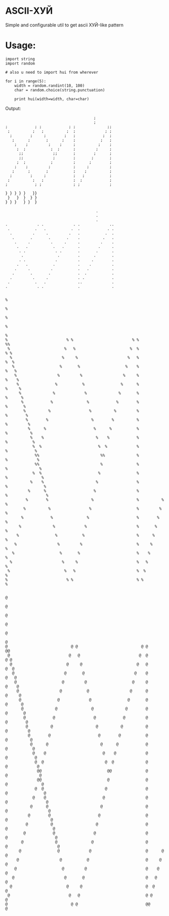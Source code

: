 
# ASCII-ХУЙ
Simple and configurable util to get ascii ХУЙ-like pattern

# Usage:

    import string
    import random
    
    # also u need to import hui from wherever
    
    for i in range(5):
        width = random.randint(10, 100)
        char = random.choice(string.punctuation)
    
        print hui(width=width, char=char)

Output:

                                           ;       
                                           ;       
    ;            ; ;            ; ;              ;;
     ;          ;   ;          ;  ;             ; ;
      ;        ;     ;        ;   ;            ;  ;
       ;      ;       ;      ;    ;           ;   ;
        ;    ;         ;    ;     ;          ;    ;
         ;  ;           ;  ;      ;         ;     ;
          ;;             ;;       ;        ;      ;
          ;;             ;        ;       ;       ;
         ;  ;           ;         ;      ;        ;
        ;    ;         ;          ;     ;         ;
       ;      ;       ;           ;    ;          ;
      ;        ;     ;            ;   ;           ;
     ;          ;   ;             ;  ;            ;
    ;            ; ;              ; ;             ;
    
    } } } } }   }}
     }   }  }  } }
    } } }   } }  }
    
                                            .       
                                            .       
                                            .       
    .             . .             . .             ..
     .           .   .           .  .            . .
      .         .     .         .   .           .  .
       .       .       .       .    .          .   .
        .     .         .     .     .         .    .
         .   .           .   .      .        .     .
          . .             . .       .       .      .
           .               .        .      .       .
          . .             .         .     .        .
         .   .           .          .    .         .
        .     .         .           .   .          .
       .       .       .            .  .           .
      .         .     .             . .            .
     .           .   .              ..             .
    .             . .               .              .
    
                                                                              %              
                                                                              %              
                                                                              %              
                                                                              %              
                                                                              %              
    %                          % %                          % %                            %%
     %                        %   %                        %  %                           % %
      %                      %     %                      %   %                          %  %
       %                    %       %                    %    %                         %   %
        %                  %         %                  %     %                        %    %
         %                %           %                %      %                       %     %
          %              %             %              %       %                      %      %
           %            %               %            %        %                     %       %
            %          %                 %          %         %                    %        %
             %        %                   %        %          %                   %         %
              %      %                     %      %           %                  %          %
               %    %                       %    %            %                 %           %
                %  %                         %  %             %                %            %
                 %%                           %%              %               %             %
                 %%                           %               %              %              %
                %  %                         %                %             %               %
               %    %                       %                 %            %                %
              %      %                     %                  %           %                 %
             %        %                   %                   %          %                  %
            %          %                 %                    %         %                   %
           %            %               %                     %        %                    %
          %              %             %                      %       %                     %
         %                %           %                       %      %                      %
        %                  %         %                        %     %                       %
       %                    %       %                         %    %                        %
      %                      %     %                          %   %                         %
     %                        %   %                           %  %                          %
    %                          % %                            % %                           %
    
                                                                                  @               
                                                                                  @               
                                                                                  @               
                                                                                  @               
                                                                                  @               
                                                                                  @               
    @                            @ @                            @ @                             @@
     @                          @   @                          @  @                            @ @
      @                        @     @                        @   @                           @  @
       @                      @       @                      @    @                          @   @
        @                    @         @                    @     @                         @    @
         @                  @           @                  @      @                        @     @
          @                @             @                @       @                       @      @
           @              @               @              @        @                      @       @
            @            @                 @            @         @                     @        @
             @          @                   @          @          @                    @         @
              @        @                     @        @           @                   @          @
               @      @                       @      @            @                  @           @
                @    @                         @    @             @                 @            @
                 @  @                           @  @              @                @             @
                  @@                             @@               @               @              @
                  @@                             @                @              @               @
                 @  @                           @                 @             @                @
                @    @                         @                  @            @                 @
               @      @                       @                   @           @                  @
              @        @                     @                    @          @                   @
             @          @                   @                     @         @                    @
            @            @                 @                      @        @                     @
           @              @               @                       @       @                      @
          @                @             @                        @      @                       @
         @                  @           @                         @     @                        @
        @                    @         @                          @    @                         @
       @                      @       @                           @   @                          @
      @                        @     @                            @  @                           @
     @                          @   @                             @ @                            @
    @                            @ @                              @@                             @

